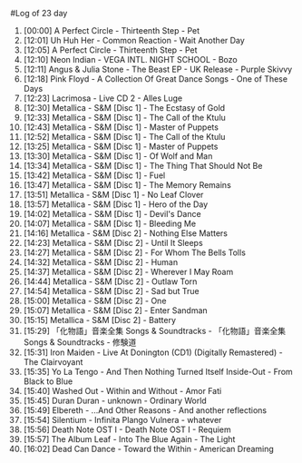 #Log of 23 day

1. [00:00] A Perfect Circle - Thirteenth Step - Pet
1. [12:01] Uh Huh Her - Common Reaction - Wait Another Day
1. [12:05] A Perfect Circle - Thirteenth Step - Pet
1. [12:10] Neon Indian - VEGA INTL. NIGHT SCHOOL - Bozo
1. [12:11] Angus & Julia Stone - The Beast EP - UK Release - Purple Skivvy
1. [12:18] Pink Floyd - A Collection Of Great Dance Songs - One of These Days
1. [12:23] Lacrimosa - Live CD 2 - Alles Luge
1. [12:30] Metallica - S&M [Disc 1] - The Ecstasy of Gold
1. [12:33] Metallica - S&M [Disc 1] - The Call of the Ktulu
1. [12:43] Metallica - S&M [Disc 1] - Master of Puppets
1. [12:52] Metallica - S&M [Disc 1] - The Call of the Ktulu
1. [13:25] Metallica - S&M [Disc 1] - Master of Puppets
1. [13:30] Metallica - S&M [Disc 1] - Of Wolf and Man
1. [13:34] Metallica - S&M [Disc 1] - The Thing That Should Not Be
1. [13:42] Metallica - S&M [Disc 1] - Fuel
1. [13:47] Metallica - S&M [Disc 1] - The Memory Remains
1. [13:51] Metallica - S&M [Disc 1] - No Leaf Clover
1. [13:57] Metallica - S&M [Disc 1] - Hero of the Day
1. [14:02] Metallica - S&M [Disc 1] - Devil's Dance
1. [14:07] Metallica - S&M [Disc 1] - Bleeding Me
1. [14:16] Metallica - S&M [Disc 2] - Nothing Else Matters
1. [14:23] Metallica - S&M [Disc 2] - Until It Sleeps
1. [14:27] Metallica - S&M [Disc 2] - For Whom The Bells Tolls
1. [14:32] Metallica - S&M [Disc 2] - Human
1. [14:37] Metallica - S&M [Disc 2] - Wherever I May Roam
1. [14:44] Metallica - S&M [Disc 2] - Outlaw Torn
1. [14:54] Metallica - S&M [Disc 2] - Sad but True
1. [15:00] Metallica - S&M [Disc 2] - One
1. [15:07] Metallica - S&M [Disc 2] - Enter Sandman
1. [15:15] Metallica - S&M [Disc 2] - Battery
1. [15:29] 「化物語」音楽全集 Songs & Soundtracks - 「化物語」音楽全集 Songs & Soundtracks - 修験道
1. [15:31] Iron Maiden - Live At Donington (CD1) (Digitally Remastered) - The Clairvoyant
1. [15:35] Yo La Tengo - And Then Nothing Turned Itself Inside-Out - From Black to Blue
1. [15:40] Washed Out - Within and Without - Amor Fati
1. [15:45] Duran Duran - unknown - Ordinary World
1. [15:49] Elbereth - ...And Other Reasons - And another reflections
1. [15:54] Silentium - Infinita Plango Vulnera - whatever
1. [15:56] Death Note OST I - Death Note OST I - Requiem
1. [15:57] The Album Leaf - Into The Blue Again - The Light
1. [16:02] Dead Can Dance - Toward the Within - American Dreaming
